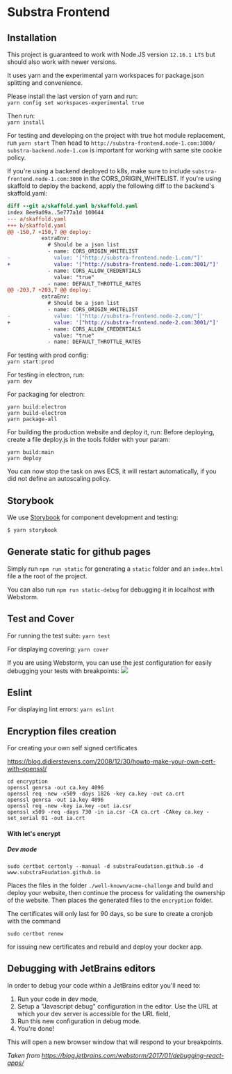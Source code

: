 # Substra Frontend

## Installation

This project is guaranteed to work with Node.JS version `12.16.1 LTS` but should also work with newer versions.

It uses yarn and the experimental yarn workspaces for package.json splitting and convenience.

Please install the last version of yarn and run:<br/>
`yarn config set workspaces-experimental true`

Then run:<br/>
`yarn install`

For testing and developing on the project with true hot module replacement, run
`yarn start`
Then head to `http://substra-frontend.node-1.com:3000/` `substra-backend.node-1.com` is important for working with same site cookie policy. 

If you're using a backend deployed to k8s, make sure to include `substra-frontend.node-1.com:3000` in the CORS_ORIGIN_WHITELIST. If you're using skaffold to deploy the backend, apply the following diff to the backend's skaffold.yaml:

```diff
diff --git a/skaffold.yaml b/skaffold.yaml
index 8ee9a09a..5e777a1d 100644
--- a/skaffold.yaml
+++ b/skaffold.yaml
@@ -150,7 +150,7 @@ deploy:
           extraEnv:
             # Should be a json list
             - name: CORS_ORIGIN_WHITELIST
-              value: '["http://substra-frontend.node-1.com/"]'
+              value: '["http://substra-frontend.node-1.com:3001/"]'
             - name: CORS_ALLOW_CREDENTIALS
               value: "true"
             - name: DEFAULT_THROTTLE_RATES
@@ -203,7 +203,7 @@ deploy:
           extraEnv:
             # Should be a json list
             - name: CORS_ORIGIN_WHITELIST
-              value: '["http://substra-frontend.node-2.com/"]'
+              value: '["http://substra-frontend.node-2.com:3001/"]'
             - name: CORS_ALLOW_CREDENTIALS
               value: "true"
             - name: DEFAULT_THROTTLE_RATES
```

For testing with prod config:<br/>
`yarn start:prod`

For testing in electron, run:<br/>
`yarn dev`

For packaging for electron:
```
yarn build:electron
yarn build-electron
yarn package-all
```

For building the production website and deploy it, run:
Before deploying, create a file deploy.js in the tools folder with your param:
```
yarn build:main
yarn deploy
```

You can now stop the task on aws ECS, it will restart automatically, if you did not define an autoscaling policy.

## Storybook

We use [Storybook](https://storybook.js.org/) for component development and testing:

```sh
$ yarn storybook
```

## Generate static for github pages

Simply run `npm run static` for generating a `static` folder and an `index.html` file a the root of the project.

You can also run `npm run static-debug` for debugging it in localhost with Webstorm.

## Test and Cover

For running the test suite:
`yarn test`

For displaying covering:
`yarn cover`

If you are using Webstorm, you can use the jest configuration for easily debugging your tests with breakpoints:
![](jest.png)

## Eslint

For displaying lint errors:
`yarn eslint`

## Encryption files creation

For creating your own self signed certificates

https://blog.didierstevens.com/2008/12/30/howto-make-your-own-cert-with-openssl/
```shell
cd encryption
openssl genrsa -out ca.key 4096
openssl req -new -x509 -days 1826 -key ca.key -out ca.crt
openssl genrsa -out ia.key 4096
openssl req -new -key ia.key -out ia.csr
openssl x509 -req -days 730 -in ia.csr -CA ca.crt -CAkey ca.key -set_serial 01 -out ia.crt
```


#### With let's encrypt

##### Dev mode

```shell
sudo certbot certonly --manual -d substraFoudation.github.io -d www.substraFoudation.github.io
```

Places the files in the folder `./well-known/acme-challenge` and build and deploy your website, then continue the process for validating the ownership of the website.
Then places the generated files to the `encryption` folder.

The certificates will only last for 90 days, so be sure to create a cronjob with the command
```shell
sudo certbot renew
```
for issuing new certificates and rebuild and deploy your docker app.

## Debugging with JetBrains editors

In order to debug your code within a JetBrains editor you'll need to:

1. Run your code in dev mode,
2. Setup a "Javascript debug" configuration in the editor. Use the URL at which your dev server is accessible for the URL field,
3. Run this new configuration in debug mode.
4. You're done!

This will open a new browser window that will respond to your breakpoints.

*Taken from https://blog.jetbrains.com/webstorm/2017/01/debugging-react-apps/*
